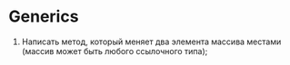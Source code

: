 # Generics 

1. Написать метод, который меняет два элемента массива местами (массив может быть любого ссылочного типа);


  